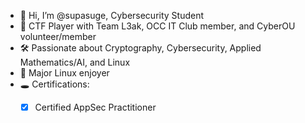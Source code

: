 
- 👋 Hi, I’m @supasuge, Cybersecurity Student
- 🎌 CTF Player with Team L3ak, OCC IT Club member, and CyberOU volunteer/member
- 🛠️ Passionate about Cryptography, Cybersecurity, Applied Mathematics/AI, and Linux
- 🐧 Major Linux enjoyer
- 🕳 Certifications:
  - [x] Certified AppSec Practitioner
  



<!---
supasuge/supasuge is a ✨ special ✨ repository because its `README.md` (this file) appears on your GitHub profile.
You can click the Preview link to take a look at your changes.
--->
